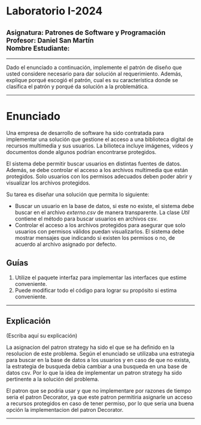 
# Laboratorio I-2024
## <sup>Asignatura: Patrones de Software y Programación </sup> <br><sup>Profesor: Daniel San Martín</sup> <br> <sup> Nombre Estudiante:</sup>
<hr>
Dado el enunciado a continuación, implemente el patrón de diseño que usted considere necesario
para dar solución al requerimiento. Además, explique porqué escogió el patrón, cual es su característica
donde se clasifica el patrón y porqué da solución a la problemática.
<hr>

# Enunciado

Una empresa de desarrollo de software ha sido contratada para implementar una 
solución que gestione el acceso a una biblioteca digital de recursos multimedia y sus
usuarios. La bilioteca incluye imágenes, vídeos y documentos donde algunos podrían encontrarse protegidos.

El sistema debe permitir buscar usuarios en distintas fuentes de datos. Además, se debe controlar 
el acceso a los archivos multimedia que están protegidos. Solo usuarios con los permisos adecuados deben 
poder abrir y visualizar los archivos protegidos.

Su tarea es diseñar una solución que permita lo siguiente:

 * Buscar un usuario en la base de datos, si este no existe, el sistema debe buscar 
en el archivo *externo.csv* de manera transparente. La clase *Util* contiene el método para 
buscar usuarios en archivos csv.
 * Controlar el acceso a los archivos protegidos para asegurar que solo usuarios con 
permisos válidos puedan visualizarlos. El sistema debe mostrar mensajes que indicando si existen 
los permisos o no, de acuerdo al archivo asignado por defecto.

## Guías

1. Utilize el paquete interfaz para implementar las interfaces que estime conveniente.
2. Puede modificar todo el código para lograr su propósito si estima conveniente. 

<hr>

## Explicación
(Escriba aquí su explicación)

La asignacion del patron strategy ha sido el que se ha definido en la resolucion de este problema.
Según el enunciado se utilizaba una estrategia para buscar en la base de datos a los usuarios y en caso
de que no exista, la estrategia de busqueda debia cambiar a una busqueda en una base de datos csv.
Por lo que la idea de implementar un patron strategy ha sido pertinente a la solución del problema.

El patron que se podria usar y que no implementare por razones de tiempo seria el patron Decorator,
ya que este patron permitiria asignarle un acceso a recursos protegidos en caso de tener permiso, por lo que
seria una buena opción la implementacion del patron Decorator.
<hr>
